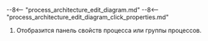 --8<-- "process_architecture_edit_diagram.md"
--8<-- "process_architecture_edit_diagram_click_properties.md"
1. Отобразится панель свойств процесса или группы процессов.